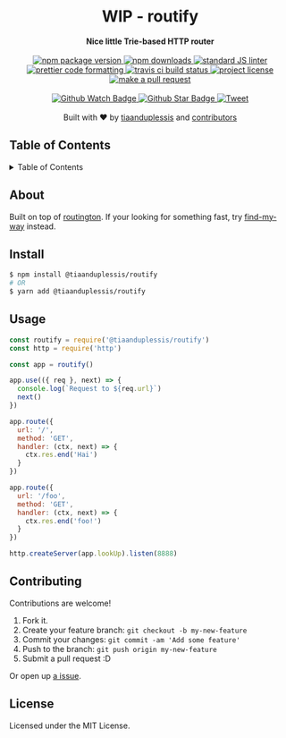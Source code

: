 
<h1 align="center">WIP - routify</h1>
<div align="center">
  <strong>Nice little Trie-based HTTP router</strong>
</div>
<br>
<div align="center">
  <a href="https://npmjs.org/package/@tiaanduplessis/routify">
    <img src="https://img.shields.io/npm/v/@tiaanduplessis/routify.svg?style=flat-square" alt="npm package version" />
  </a>
  <a href="https://npmjs.org/package/@tiaanduplessis/routify">
  <img src="https://img.shields.io/npm/dm/@tiaanduplessis/routify.svg?style=flat-square" alt="npm downloads" />
  </a>
  <a href="https://github.com/feross/standard">
    <img src="https://img.shields.io/badge/code%20style-standard-brightgreen.svg?style=flat-square" alt="standard JS linter" />
  </a>
  <a href="https://github.com/prettier/prettier">
    <img src="https://img.shields.io/badge/styled_with-prettier-ff69b4.svg?style=flat-square" alt="prettier code formatting" />
  </a>
  <a href="https://travis-ci.org/tiaanduplessis/routify">
    <img src="https://img.shields.io/travis/tiaanduplessis/routify.svg?style=flat-square" alt="travis ci build status" />
  </a>
  <a href="https://github.com/tiaanduplessis/routify/blob/master/LICENSE">
    <img src="https://img.shields.io/npm/l/@tiaanduplessis/routify.svg?style=flat-square" alt="project license" />
  </a>
  <a href="http://makeapullrequest.com">
    <img src="https://img.shields.io/badge/PRs-welcome-brightgreen.svg?style=flat-square" alt="make a pull request" />
  </a>
</div>
<br>
<div align="center">
  <a href="https://github.com/tiaanduplessis/routify/watchers">
    <img src="https://img.shields.io/github/watchers/tiaanduplessis/routify.svg?style=social" alt="Github Watch Badge" />
  </a>
  <a href="https://github.com/tiaanduplessis/routify/stargazers">
    <img src="https://img.shields.io/github/stars/tiaanduplessis/routify.svg?style=social" alt="Github Star Badge" />
  </a>
  <a href="https://twitter.com/intent/tweet?text=Check%20out%20routify!%20https://github.com/tiaanduplessis/routify%20%F0%9F%91%8D">
    <img src="https://img.shields.io/twitter/url/https/github.com/tiaanduplessis/routify.svg?style=social" alt="Tweet" />
  </a>
</div>
<br>
<div align="center">
  Built with ❤︎ by <a href="https://github.com/tiaanduplessis">tiaanduplessis</a> and <a href="https://github.com/tiaanduplessis/routify/contributors">contributors</a>
</div>

<h2>Table of Contents</h2>
<details>
  <summary>Table of Contents</summary>
  <li><a href="#about">About</a></li>
  <li><a href="#install">Install</a></li>
  <li><a href="#usage">Usage</a></li>
  <li><a href="#contribute">Contribute</a></li>
  <li><a href="#license">License</a></li>
</details>

## About

Built on top of [routington](https://github.com/pillarjs/routington). If your looking for something fast, try [find-my-way](https://github.com/delvedor/find-my-way) instead.

## Install

```sh
$ npm install @tiaanduplessis/routify
# OR
$ yarn add @tiaanduplessis/routify
```

## Usage

```js
const routify = require('@tiaanduplessis/routify')
const http = require('http')

const app = routify()

app.use(({ req }, next) => {
  console.log(`Request to ${req.url}`)
  next()
})

app.route({
  url: '/',
  method: 'GET',
  handler: (ctx, next) => {
    ctx.res.end('Hai')
  }
})

app.route({
  url: '/foo',
  method: 'GET',
  handler: (ctx, next) => {
    ctx.res.end('foo!')
  }
})

http.createServer(app.lookUp).listen(8888)

```

## Contributing

Contributions are welcome!

1. Fork it.
2. Create your feature branch: `git checkout -b my-new-feature`
3. Commit your changes: `git commit -am 'Add some feature'`
4. Push to the branch: `git push origin my-new-feature`
5. Submit a pull request :D

Or open up [a issue](https://github.com/tiaanduplessis/routify/issues).

## License

Licensed under the MIT License.
